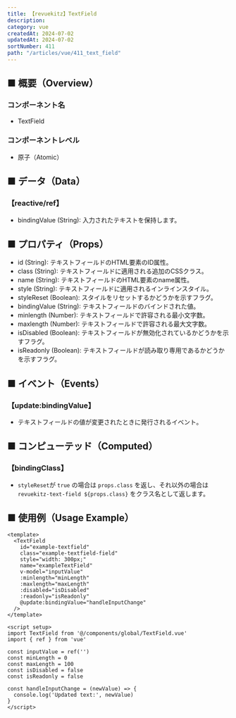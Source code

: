 ```yaml
---
title: 【revuekitz】TextField
description:
category: vue
createdAt: 2024-07-02
updatedAt: 2024-07-02
sortNumber: 411
path: "/articles/vue/411_text_field"
---
```


<nuxt-content-wrapper>

## ■ 概要（Overview）
### コンポーネント名
- TextField

### コンポーネントレベル
- 原子（Atomic）

## ■ データ（Data）

### 【reactive/ref】

- bindingValue (String): 入力されたテキストを保持します。

## ■ プロパティ（Props）

- id (String): テキストフィールドのHTML要素のID属性。
- class (String): テキストフィールドに適用される追加のCSSクラス。
- name (String): テキストフィールドのHTML要素のname属性。
- style (String): テキストフィールドに適用されるインラインスタイル。
- styleReset (Boolean): スタイルをリセットするかどうかを示すフラグ。
- bindingValue (String): テキストフィールドのバインドされた値。
- minlength (Number): テキストフィールドで許容される最小文字数。
- maxlength (Number): テキストフィールドで許容される最大文字数。
- isDisabled (Boolean): テキストフィールドが無効化されているかどうかを示すフラグ。
- isReadonly (Boolean): テキストフィールドが読み取り専用であるかどうかを示すフラグ。

## ■ イベント（Events）

### 【update:bindingValue】
- テキストフィールドの値が変更されたときに発行されるイベント。

## ■ コンピューテッド（Computed）

### 【bindingClass】
- `styleReset`が `true` の場合は `props.class` を返し、それ以外の場合は `revuekitz-text-field ${props.class}` をクラス名として返します。

## ■ 使用例（Usage Example）

```vue
<template>
  <TextField
    id="example-textfield"
    class="example-textfield-field"
    style="width: 300px;"
    name="exampleTextField"
    v-model="inputValue"
    :minlength="minLength"
    :maxlength="maxLength"
    :disabled="isDisabled"
    :readonly="isReadonly"
    @update:bindingValue="handleInputChange"
  />
</template>

<script setup>
import TextField from '@/components/global/TextField.vue'
import { ref } from 'vue'

const inputValue = ref('')
const minLength = 0
const maxLength = 100
const isDisabled = false
const isReadonly = false

const handleInputChange = (newValue) => {
  console.log('Updated text:', newValue)
}
</script>

```

</nuxt-content-wrapper>